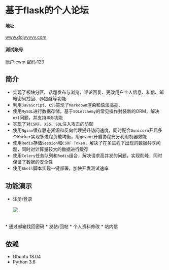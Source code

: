 基于flask的个人论坛
==================
#### 地址 
www.dolyvvvv.com 
#### 测试账号
账户:cwm  密码:123 
<br>

简介
-------
* 实现了板块分区、话题发布与浏览、评论回复、更改用户个人信息、私信、邮箱密码找回、@提醒等功能
* 利用`JavaScript`、`CSS`实现了`Markdown`渲染和语法高亮、
* 使用`MySQL`进行数据存储，基于`SQLAlchemy`的常见操作封装新的ORM，解决`n+1`问题，并支持`事务`功能
* 实现了对`CSRF`、`XSS`、`SQL`注入攻击的防御
* 使用`Nginx`缓存静态资源和反向代理提升访问速度，同时配合`Gunicorn`开启多个`Worker`实现多进程负载均衡，用`gevent`开启协程充分利用机器效能
* 使用`Redis`存储`Session`和`CSRF Token`，解决了在多进程下出现的数据共享问题，同时对计算量较大的数据进行缓存
* 使用`Celery`任务队列和`Redis`组合，解决请求高并发的问题，实现削峰，同时保证了数据的安全性
* 使用`Shell`脚本实现一键部署，加快开发测试速率

功能演示
-------
* 注册/登录
<br><br>
![](https://github.com/chenweiming812/Web-MVC-Socket/raw/master/static/readme/login.gif)
<br>
* 通过邮箱找回密码
* 发帖/回帖
* 个人资料修改
* 站内信

依赖
----
* Ubuntu 18.04
* Python 3.6

